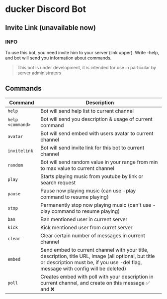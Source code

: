 # ducker Discord Bot
## Invite Link (unavailable now)
### INFO
 To use this bot, you need invite him to your server (link upper). Write -help, and bot will send you information about commands.
> This bot is under development, it is intended for use in particular by server administrators

## Commands

| Command | Description |
|---|----|
|`help`| Bot will send help list to current channel |
|`help <command>` | Bot will send you description & usage of current command | 
|`avatar`| Bot will send embed with users avatar to current channel |
|`invitelink`| Bot will send invite link for this bot to current channel |
|`random`| Bot will send  random value in your range from min to max value to current channel |
|`play`| Starts playing music from youtube by link or search request |
|`pause`| Pause now playing music (can use -play command to resume playing) |
|`stop`| Permanently stop now playing music (can't use -play command to resume playing) |
|`ban`| Ban mentioned user in current server |
|`kick`| Kick mentioned user from curret server |
|`clear`| Clear certain number of messages in current channel |
|`embed`| Send embed to current channel with your title, description, title URL, image (all optional, but title or description must be, if you use -del flag, message with config will be deleted) |
|`poll`| Creates embed with poll with your description in current channel, and create on this message :white_check_mark: and :x: |